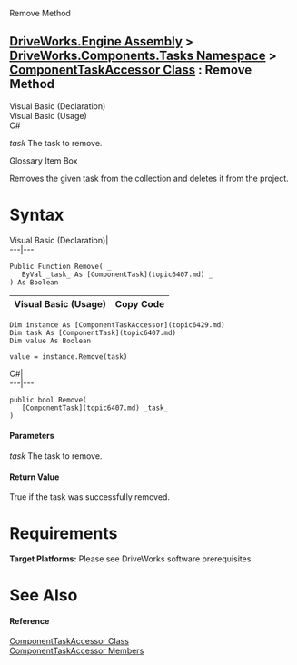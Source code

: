 Remove Method   
  
[DriveWorks.Engine Assembly](topic2156.md) > [DriveWorks.Components.Tasks Namespace](topic6391.md) > [ComponentTaskAccessor Class](topic6429.md) : Remove Method  
---  
  
Visual Basic (Declaration)    
Visual Basic (Usage)    
C# 

_task_
    The task to remove.

Glossary Item Box

Removes the given task from the collection and deletes it from the project. 

# Syntax

Visual Basic (Declaration)|   
---|---  
      
    
    Public Function Remove( _
       ByVal _task_ As [ComponentTask](topic6407.md) _
    ) As Boolean  
  
Visual Basic (Usage)| Copy Code  
---|---  
      
    
    Dim instance As [ComponentTaskAccessor](topic6429.md)
    Dim task As [ComponentTask](topic6407.md)
    Dim value As Boolean
     
    value = instance.Remove(task)  
  
C#|   
---|---  
      
    
    public bool Remove( 
       [ComponentTask](topic6407.md) _task_
    )  
  
#### Parameters

 _task_
    The task to remove.

#### Return Value

True if the task was successfully removed.

# Requirements

**Target Platforms:** Please see DriveWorks software prerequisites.

# See Also

#### Reference

[ComponentTaskAccessor Class](topic6429.md)   
[ComponentTaskAccessor Members](topic6430.md)


